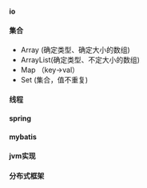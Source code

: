 #### io

#### 集合
- Array (确定类型、确定大小的数组)
- ArrayList(确定类型、不定大小的数组)
- Map （key->val）
- Set (集合，值不重复)

#### 线程

#### spring

#### mybatis

#### jvm实现

#### 分布式框架
